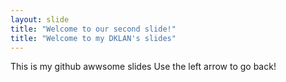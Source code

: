 ```yaml
---
layout: slide
title: "Welcome to our second slide!"
title: "Welcome to my DKLAN's slides"
---
```

This is my github awwsome slides
Use the left arrow to go back!
